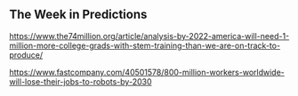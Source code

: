 ## The Week in Predictions

https://www.the74million.org/article/analysis-by-2022-america-will-need-1-million-more-college-grads-with-stem-training-than-we-are-on-track-to-produce/

https://www.fastcompany.com/40501578/800-million-workers-worldwide-will-lose-their-jobs-to-robots-by-2030
